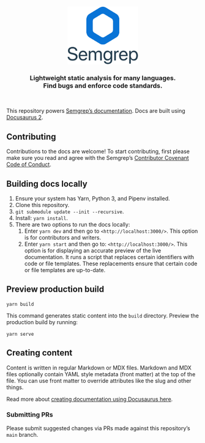 <p align="center">
    <a href="https://semgrep.dev"><img src="https://raw.githubusercontent.com/returntocorp/semgrep/develop/semgrep.svg" height="150" alt="Semgrep logo"/></a>
</p>
<h3 align="center">
  Lightweight static analysis for many languages.
  </br>
  Find bugs and enforce code standards.
</h3>
<br />

This repository powers [Semgrep’s documentation](https://semgrep.dev/docs). Docs are built using [Docusaurus 2](https://docusaurus.io/).

## Contributing

Contributions to the docs are welcome! To start contributing, first please make sure you read and agree with the Semgrep’s [Contributor Covenant Code of Conduct](https://github.com/returntocorp/semgrep/blob/develop/CODE_OF_CONDUCT.md).

## Building docs locally

1. Ensure your system has Yarn, Python 3, and Pipenv installed.
1. Clone this repository.
1. `git submodule update --init --recursive`.
1. Install: `yarn install`.
1. There are two options to run the docs locally:
    1. Enter `yarn dev` and then go to `<http://localhost:3000/>`. This option is for contributors and writers.
    2. Enter `yarn start` and then go to: `<http://localhost:3000/>`. This option is for displaying an accurate preview of the live documentation. It runs a script that replaces certain identifiers with code or file templates. These replacements ensure that certain code or file templates are up-to-date.

## Preview production build

```console
yarn build
```

This command generates static content into the `build` directory. Preview the production build by running:

```console
yarn serve
```

## Creating content

Content is written in regular Markdown or MDX files. Markdown and MDX files optionally contain YAML style metadata (front matter) at the top of the file. You can use front matter to override attributes like the slug and other things.

Read more about [creating documentation using Docusaurus here](https://docusaurus.io/docs).

### Submitting PRs

Please submit suggested changes via PRs made against this repository’s `main` branch.

